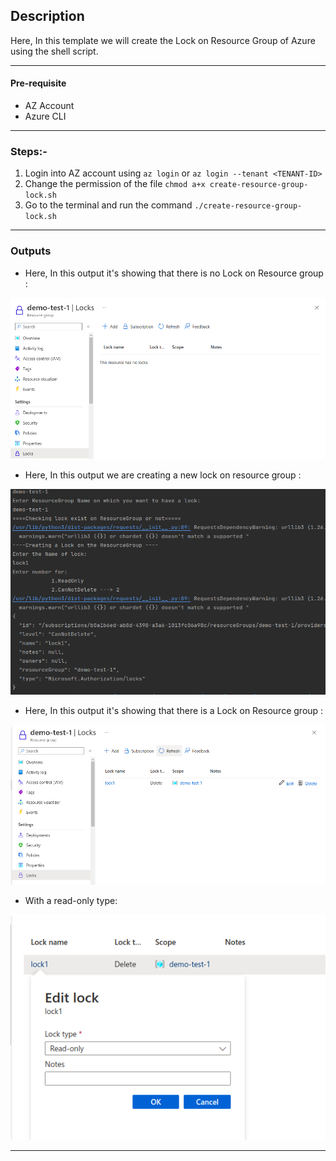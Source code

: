 ## Description

Here, In this template we will create the Lock on Resource Group of Azure using the shell script.

---

#### Pre-requisite

* AZ Account
* Azure CLI

---

### Steps:-
1. Login into AZ account using `az login` or `az login --tenant <TENANT-ID>`
2. Change the permission of the file `chmod a+x create-resource-group-lock.sh`
3. Go to the terminal and run the command `./create-resource-group-lock.sh`



---

### Outputs
* Here, In this output it's showing that there is no Lock on Resource group :

![no-lock-resource-group.png](assets/no-lock-resource-group.png)

* Here, In this output we are creating a new lock on resource group :

![created-lock-cli.png](assets/created-lock-cli.png)

* Here, In this output it's showing that there is a Lock on Resource group :

![create-lock-ui.png](assets/create-lock-ui.png)

* With a read-only type:

![lock-details.png](assets/lock-details.png)

---

